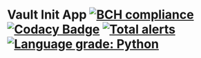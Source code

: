 # Vault Init App [![BCH compliance](https://bettercodehub.com/edge/badge/Elpis-Development/vault-config?branch=main)](https://bettercodehub.com/) [![Codacy Badge](https://app.codacy.com/project/badge/Grade/ee00ad76456649d4ba861ddd41b25e7c)](https://www.codacy.com/gh/Elpis-Development/vault-init/dashboard?utm_source=github.com&amp;utm_medium=referral&amp;utm_content=Elpis-Development/vault-init&amp;utm_campaign=Badge_Grade) [![Total alerts](https://img.shields.io/lgtm/alerts/g/Elpis-Development/vault-config.svg?logo=lgtm&logoWidth=18)](https://lgtm.com/projects/g/Elpis-Development/vault-config/alerts/) [![Language grade: Python](https://img.shields.io/lgtm/grade/python/g/Elpis-Development/vault-config.svg?logo=lgtm&logoWidth=18)](https://lgtm.com/projects/g/Elpis-Development/vault-config/context:python)
